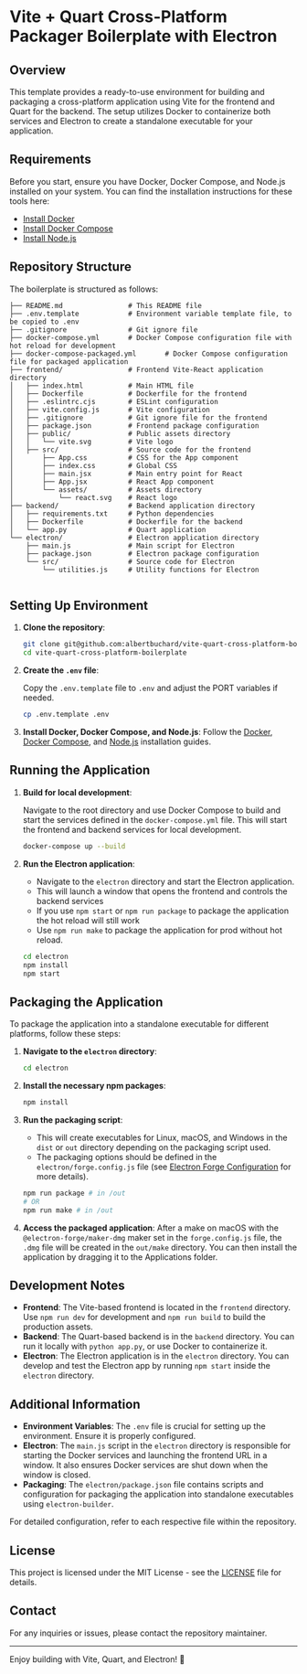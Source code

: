 # Vite + Quart Cross-Platform Packager Boilerplate with Electron

## Overview

This template provides a ready-to-use environment for building and packaging a cross-platform application using Vite for the frontend and Quart for the backend. The setup utilizes Docker to containerize both services and Electron to create a standalone executable for your application. 

## Requirements

Before you start, ensure you have Docker, Docker Compose, and Node.js installed on your system. You can find the installation instructions for these tools here:
- [Install Docker](https://docs.docker.com/get-docker/)
- [Install Docker Compose](https://docs.docker.com/compose/install/)
- [Install Node.js](https://nodejs.org/)

## Repository Structure

The boilerplate is structured as follows:

```
├── README.md                # This README file
├── .env.template            # Environment variable template file, to be copied to .env
├── .gitignore               # Git ignore file
├── docker-compose.yml       # Docker Compose configuration file with hot reload for development
├── docker-compose-packaged.yml       # Docker Compose configuration file for packaged application
├── frontend/                # Frontend Vite-React application directory
│   ├── index.html           # Main HTML file
│   ├── Dockerfile           # Dockerfile for the frontend
│   ├── .eslintrc.cjs        # ESLint configuration
│   ├── vite.config.js       # Vite configuration
│   ├── .gitignore           # Git ignore file for the frontend
│   ├── package.json         # Frontend package configuration
│   ├── public/              # Public assets directory
│   │   └── vite.svg         # Vite logo
│   ├── src/                 # Source code for the frontend
│       ├── App.css          # CSS for the App component
│       ├── index.css        # Global CSS
│       ├── main.jsx         # Main entry point for React
│       ├── App.jsx          # React App component
│       └── assets/          # Assets directory
│           └── react.svg    # React logo
├── backend/                 # Backend application directory
│   ├── requirements.txt     # Python dependencies
│   ├── Dockerfile           # Dockerfile for the backend
│   └── app.py               # Quart application
└── electron/                # Electron application directory
    ├── main.js              # Main script for Electron
    ├── package.json         # Electron package configuration 
    └── src/                 # Source code for Electron
        └── utilities.js     # Utility functions for Electron
        
```

## Setting Up Environment

1. **Clone the repository**:
   ```bash
   git clone git@github.com:albertbuchard/vite-quart-cross-platform-boilerplate.git
   cd vite-quart-cross-platform-boilerplate
   ```

2. **Create the `.env` file**:

   Copy the `.env.template` file to `.env` and adjust the PORT variables if needed.
   ```bash
   cp .env.template .env
   ```

3. **Install Docker, Docker Compose, and Node.js**:
   Follow the [Docker](https://docs.docker.com/get-docker/), [Docker Compose](https://docs.docker.com/compose/install/), and [Node.js](https://nodejs.org/) installation guides.

## Running the Application

1. **Build for local development**:
   
   Navigate to the root directory and use Docker Compose to build and start the services defined in the `docker-compose.yml` file. This will start the frontend and backend services for local development.
   ```bash
   docker-compose up --build
   ```

2. **Run the Electron application**:
   - Navigate to the `electron` directory and start the Electron application. 
   - This will launch a window that opens the frontend and controls the backend services
   -  If you use `npm start` or `npm run package` to package the application the hot reload will still work
   -  Use `npm run make` to package the application for prod without hot reload.
   ```bash
   cd electron
   npm install
   npm start
   ``` 

## Packaging the Application

To package the application into a standalone executable for different platforms, follow these steps:

1. **Navigate to the `electron` directory**:
   ```bash
   cd electron
   ```

2. **Install the necessary npm packages**:
   ```bash
   npm install
   ```

3. **Run the packaging script**:

   * This will create executables for Linux, macOS, and Windows in the `dist` or `out` directory depending on the packaging script used. 
   * The packaging options should be defined in the `electron/forge.config.js` file (see [Electron Forge Configuration](https://www.electronforge.io/configuration) for more details).
         
   ```bash
   npm run package # in /out
   # OR
   npm run make # in /out
   ```
   
4. **Access the packaged application**:
   After a make on macOS with the `@electron-forge/maker-dmg` maker set in the `forge.config.js` file, the `.dmg` file will be created in the `out/make` directory. You can then install the application by dragging it to the Applications folder.

## Development Notes

- **Frontend**: The Vite-based frontend is located in the `frontend` directory. Use `npm run dev` for development and `npm run build` to build the production assets.
- **Backend**: The Quart-based backend is in the `backend` directory. You can run it locally with `python app.py`, or use Docker to containerize it.
- **Electron**: The Electron application is in the `electron` directory. You can develop and test the Electron app by running `npm start` inside the `electron` directory.

## Additional Information

- **Environment Variables**: The `.env` file is crucial for setting up the environment. Ensure it is properly configured.
- **Electron**: The `main.js` script in the `electron` directory is responsible for starting the Docker services and launching the frontend URL in a window. It also ensures Docker services are shut down when the window is closed.
- **Packaging**: The `electron/package.json` file contains scripts and configuration for packaging the application into standalone executables using `electron-builder`.

For detailed configuration, refer to each respective file within the repository.

## License

This project is licensed under the MIT License - see the [LICENSE](LICENSE) file for details.

## Contact

For any inquiries or issues, please contact the repository maintainer.

---

Enjoy building with Vite, Quart, and Electron! 🚀